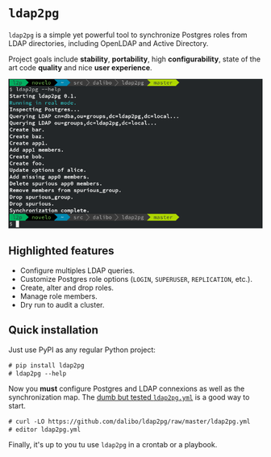 <h1><code>ldap2pg</code></h1>

`ldap2pg` is a simple yet powerful tool to synchronize Postgres roles from LDAP
directories, including OpenLDAP and Active Directory.

Project goals include **stability**, **portability**, high **configurability**,
state of the art code **quality** and nice **user experience**.

![Screenshot](img/screenshot.png)


## Highlighted features

- Configure multiples LDAP queries.
- Customize Postgres role options (`LOGIN`, `SUPERUSER`, `REPLICATION`, etc.).
- Create, alter and drop roles.
- Manage role members.
- Dry run to audit a cluster.


## Quick installation

Just use PyPI as any regular Python project:

``` console
# pip install ldap2pg
# ldap2pg --help
```

Now you **must** configure Postgres and LDAP connexions as well as the
synchronization map.
The
[dumb but tested `ldap2pg.yml`](https://github.com/dalibo/ldap2pg/blob/master/ldap2pg.yml) is
a good way to start.

``` console
# curl -LO https://github.com/dalibo/ldap2pg/raw/master/ldap2pg.yml
# editor ldap2pg.yml
```

Finally, it's up to you tu use `ldap2pg` in a crontab or a playbook.
